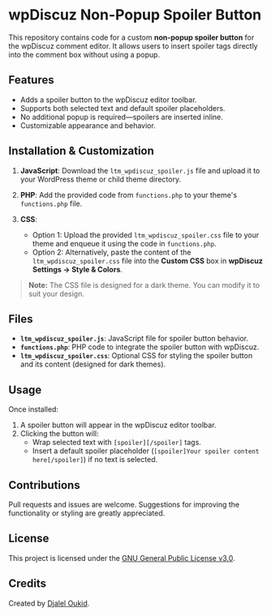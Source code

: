 # wpDiscuz Non-Popup Spoiler Button

This repository contains code for a custom **non-popup spoiler button** for the wpDiscuz comment editor. It allows users to insert spoiler tags directly into the comment box without using a popup.

## Features
- Adds a spoiler button to the wpDiscuz editor toolbar.
- Supports both selected text and default spoiler placeholders.
- No additional popup is required—spoilers are inserted inline.
- Customizable appearance and behavior.

## Installation & Customization
1. **JavaScript**: Download the `ltm_wpdiscuz_spoiler.js` file and upload it to your WordPress theme or child theme directory.
2. **PHP**: Add the provided code from `functions.php` to your theme's `functions.php` file.
3. **CSS**:

   - Option 1: Upload the provided `ltm_wpdiscuz_spoiler.css` file to your theme and enqueue it using the code in `functions.php`.
   - Option 2: Alternatively, paste the content of the `ltm_wpdiscuz_spoiler.css` file into the **Custom CSS** box in **wpDiscuz Settings → Style & Colors**.

> **Note:** The CSS file is designed for a dark theme. You can modify it to suit your design.

## Files
- **`ltm_wpdiscuz_spoiler.js`**: JavaScript file for spoiler button behavior.
- **`functions.php`**: PHP code to integrate the spoiler button with wpDiscuz.
- **`ltm_wpdiscuz_spoiler.css`**: Optional CSS for styling the spoiler button and its content (designed for dark themes).

## Usage
Once installed:
1. A spoiler button will appear in the wpDiscuz editor toolbar.
2. Clicking the button will:
   - Wrap selected text with `[spoiler][/spoiler]` tags.
   - Insert a default spoiler placeholder (`[spoiler]Your spoiler content here[/spoiler]`) if no text is selected.

## Contributions
Pull requests and issues are welcome. Suggestions for improving the functionality or styling are greatly appreciated.

## License
This project is licensed under the [GNU General Public License v3.0](https://www.gnu.org/licenses/gpl-3.0.html).

## Credits
Created by [Djalel Oukid](https://github.com/sniper1720).
